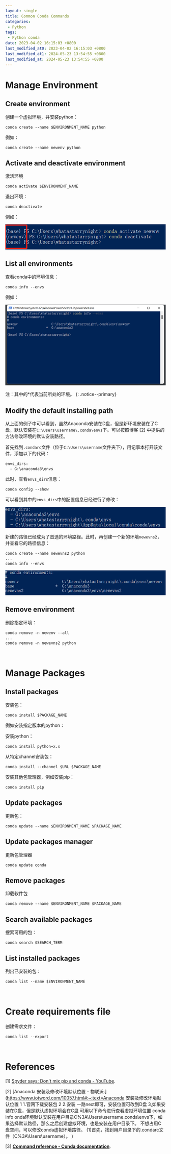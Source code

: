 ```yaml
---
layout: single
title: Common Conda Commands
categories: 
 - Python
tags:
 - Python conda
date: 2023-04-02 16:15:03 +0800
last_modified_at0: 2023-04-02 16:15:03 +0800
last_modified_at1: 2024-05-23 13:54:55 +0800
last_modified_at: 2024-05-23 13:54:55 +0800
---
```


# Manage Environment

## Create environment

创建一个虚拟环境，并安装python：

```shell
conda create --name $ENVIRONMENT_NAME python
```

例如：

```shell
conda create --name newenv python
```

## Activate and deactivate environment

激活环境

```shell
conda activate $ENVIRONMENT_NAME
```

退出环境：

```shell
conda deactivate
```

例如：

![image-20230402150133736](https://github.com/HelloWorld-1017/blog-images/blob/main/migration/imgpersonal/image-20230402150133736.png?raw=true)

## List all environments


查看conda中的环境信息：

```shell
conda info --envs
```

例如：

![image-20230402150242734](https://github.com/HelloWorld-1017/blog-images/blob/main/migration/imgpersonal/image-20230402150242734.png?raw=true)

注：其中的\*代表当前所处的环境。
{: .notice--primary}

## Modify the default installing path

从上面的例子中可以看到，虽然Anaconda安装在D盘，但是新环境安装在了C盘，默认安装在`C:\Users\username\.conda\envs`下。可以按照博客 [2] 中提供的方法修改环境的默认安装路径。

首先找到`.condarc`文件（位于`C:\Users\username`文件夹下），用记事本打开该文件，添加以下的代码：

```
envs_dirs:
  - G:\anaconda3\envs
```

此时，查看`envs_dirs`信息：

```shell
conda config --show
```

可以看到其中的`envs_dirs`中的配置信息已经进行了修改：

![image-20230402155716982](https://github.com/HelloWorld-1017/blog-images/blob/main/migration/imgpersonal/image-20230402155716982.png?raw=true)

新建的路径已经成为了首选的环境路径。此时，再创建一个新的环境`newevns2`，并查看它的路径信息：

```shell
conda create --name newevns2 python
...
conda info --envs
```

![image-20230402160009034](https://github.com/HelloWorld-1017/blog-images/blob/main/migration/imgpersonal/image-20230402160009034.png?raw=true)

## Remove environment

删除指定环境：

```shell
conda remove -n newenv --all
...
conda remove -n newevns2 python
```

<br>

# Manage Packages

## Install packages

安装包：

```shell
conda install $PACKAGE_NAME 
```

例如安装指定版本的python：

安装python：

```shell
conda install python=x.x
```

从特定channel安装包：

```shell
conda install --channel $URL $PACKAGE_NAME
```

安装其他包管理器，例如安装pip：

```shell
conda install pip
```


## Update packages

更新包：

```shell
conda update --name $ENVIRONMENT_NAME $PACKAGE_NAME 
```

## Update packages manager

更新包管理器

```shell
conda update conda
```

## Remove packages

卸载软件包

```shell
conda remove --name $ENVIRONMENT_NAME $PACKAGE_NAME
```

## Search available packages

搜索可用的包：

```shell
conda search $SEARCH_TERM
```

## List installed packages

列出已安装的包：

```shell
conda list --name $ENVIRONMENT_NAME
```

<br>

# Create requirements file

创建需求文件：

```shell
conda list --export
```

<br>

# References

[1] [Spyder says: Don't mix pip and conda - YouTube](https://www.youtube.com/watch?v=Ul79ihg41Rs).

[2] [Anaconda 安装及修改环境默认位置 - 物联沃.](https://www.iotword.com/10057.html#:~:text=Anaconda 安装及修改环境默认位置 1 1.官网下载安装包 2 2.安装 一路next即可，安装位置可改到D盘 3,如果安装在D盘，但是默认虚拟环境会在C盘 可用以下命令进行查看虚拟环境位置 conda info onda环境默认安装在用户目录C%3A\Users\username.conda\envs下，如果选择默认路径，那么之后创建虚拟环境，也是安装在用户目录下。 不想占用C盘空间，可以修改conda虚拟环境路径。 (1)首先，找到用户目录下的.condarc文件（C%3A\Users\username）。 )

[3] [**Command reference - Conda documentation**](https://docs.conda.io/projects/conda/en/latest/commands.html).
